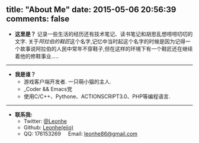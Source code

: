 title: "About Me"
date: 2015-05-06 20:56:39
comments: false
---
* **这里是？**
  记录一些生活的经历还有技术笔记、读书笔记和胡思乱想唠唠叨叨的文字.
  关于*阿拉伯的鞋匠*这个名字,记忆中当时起这个名字的时候是因为记得一个故事说阿拉伯的人民中常年不穿鞋子,但在这样的环境下有一个鞋匠还在继续着他的修鞋事业.....
  
----------------------
* **我是谁？**
  - 游戏客户端开发者. 一只萌小猫的主人.
  - _Coder && Emacs党 
  - 使用C/C++、Pythone、ACTIONSCRIPT3.0、PHP等编程语言. 
-----------------------
* **联系我:**
  - Twitter: [@Leonhe]
  - Github: [Leonhe(eiio)]
  - QQ: 176153269 &nbsp; &nbsp; Email: [leonhe86@gmail.com]
 
[leonhe86@gmail.com]: mailto:leonhe86@gmail.com
[@Leonhe]:https://twitter.com/leonhe
[Leonhe(eiio)]:https://github.com/leonhe
